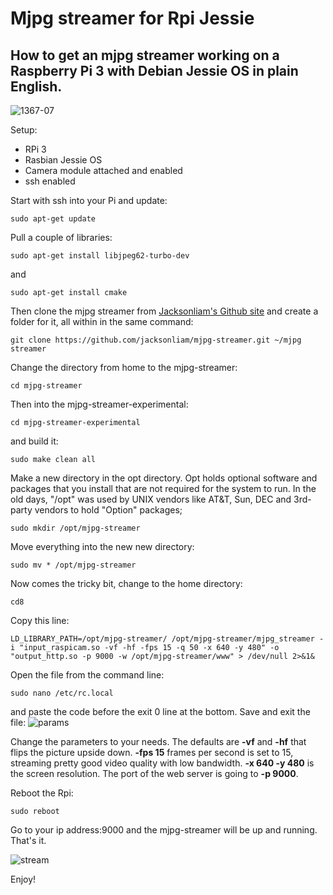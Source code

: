 # Mjpg streamer for Rpi Jessie
## How to get an mjpg streamer working on a Raspberry Pi 3 with Debian Jessie OS in plain English. 
![1367-07](https://cloud.githubusercontent.com/assets/21986609/18231653/2b8c782c-72b7-11e6-92dc-f0bc6c6606a5.jpg)

Setup:
* RPi 3
* Rasbian Jessie OS
* Camera module attached and enabled
* ssh enabled

Start with ssh into your Pi and update:
```
sudo apt-get update
```
Pull a couple of libraries:

```
sudo apt-get install libjpeg62-turbo-dev
```
and
```
sudo apt-get install cmake
```
Then clone the mjpg streamer from [Jacksonliam's Github site](https://www.github.com/jacksonliam "Jacksonliam's Homepage") and create a folder for it, all within in the same command:
```
git clone https://github.com/jacksonliam/mjpg-streamer.git ~/mjpg streamer
```
Change the directory from home to the mjpg-streamer:
```
cd mjpg-streamer
```
Then into the mjpg-streamer-experimental:
```
cd mjpg-streamer-experimental
```
and build it:
```
sudo make clean all
```
Make a new directory in the opt directory. Opt holds optional software and packages that you install that are not required for the system to run. In the old days, "/opt" was used by UNIX vendors like AT&T, Sun, DEC and 3rd-party vendors to hold "Option" packages;
```
sudo mkdir /opt/mjpg-streamer
```
Move everything into the new new directory:
```
sudo mv * /opt/mjpg-streamer
```
Now comes the tricky bit, change to the home directory:
```
cd8
```
Copy this line:
```
LD_LIBRARY_PATH=/opt/mjpg-streamer/ /opt/mjpg-streamer/mjpg_streamer -i "input_raspicam.so -vf -hf -fps 15 -q 50 -x 640 -y 480" -o "output_http.so -p 9000 -w /opt/mjpg-streamer/www" > /dev/null 2>&1&
```
Open the file from the command line:
```
sudo nano /etc/rc.local
```
and paste the code before the exit 0 line at the bottom. Save and exit the file:
![params](https://cloud.githubusercontent.com/assets/21986609/18417320/0e049218-7824-11e6-9d23-06426b74cd0e.jpg)

Change the parameters to your needs. The defaults are **-vf** and **-hf** that flips the picture upside down. **-fps 15** frames per second is set to 15, streaming pretty good video quality with low bandwidth. **-x 640 -y 480** is the screen resolution. The port of the web server is going to **-p 9000**.

Reboot the Rpi:
```
sudo reboot
```
Go to your ip address:9000 and the mjpg-streamer will be up and running. That's it.

![stream](https://cloud.githubusercontent.com/assets/21986609/18417210/62823dde-7821-11e6-8b69-de9f5b38d912.jpg)

Enjoy!